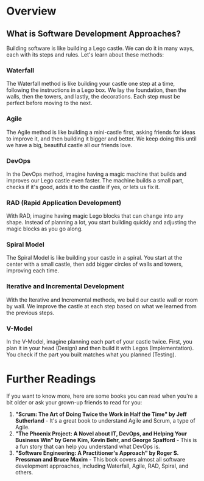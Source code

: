 # Overview

## What is Software Development Approaches?

Building software is like building a Lego castle. We can do it in many ways, each with its steps and rules. Let's learn about these methods:

### Waterfall

The Waterfall method is like building your castle one step at a time, following the instructions in a Lego box. We lay the foundation, then the walls, then the towers, and lastly, the decorations. Each step must be perfect before moving to the next.

### Agile

The Agile method is like building a mini-castle first, asking friends for ideas to improve it, and then building it bigger and better. We keep doing this until we have a big, beautiful castle all our friends love.

### DevOps

In the DevOps method, imagine having a magic machine that builds and improves our Lego castle even faster. The machine builds a small part, checks if it's good, adds it to the castle if yes, or lets us fix it.

### RAD (Rapid Application Development)

With RAD, imagine having magic Lego blocks that can change into any shape. Instead of planning a lot, you start building quickly and adjusting the magic blocks as you go along.

### Spiral Model

The Spiral Model is like building your castle in a spiral. You start at the center with a small castle, then add bigger circles of walls and towers, improving each time.

### Iterative and Incremental Development

With the Iterative and Incremental methods, we build our castle wall or room by wall. We improve the castle at each step based on what we learned from the previous steps.

### V-Model

In the V-Model, imagine planning each part of your castle twice. First, you plan it in your head (Design) and then build it with Legos (Implementation). You check if the part you built matches what you planned (Testing).

# Further Readings

If you want to know more, here are some books you can read when you're a bit older or ask your grown-up friends to read for you:

1. **"Scrum: The Art of Doing Twice the Work in Half the Time" by Jeff Sutherland** - It's a great book to understand Agile and Scrum, a type of Agile.
2. **"The Phoenix Project: A Novel about IT, DevOps, and Helping Your Business Win" by Gene Kim, Kevin Behr, and George Spafford** - This is a fun story that can help you understand what DevOps is.
3. **"Software Engineering: A Practitioner's Approach" by Roger S. Pressman and Bruce Maxim** - This book covers almost all software development approaches, including Waterfall, Agile, RAD, Spiral, and others.
